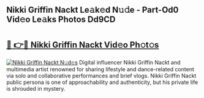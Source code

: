 ## Nikki Griffin Nackt Le𝚊k𝚎d N𝚞𝚍e - Part-Od0 Vid𝚎o Le𝚊ks Photos Dd9CD

# <h2><a href="http://fb3eb4.evod.top/?m=Nikki+Griffin+Nackt">🔗 👉🔴 Nikki Griffin Nackt Vid𝚎o Ph𝚘t𝚘s</a></h2>

[![Nikki Griffin Nackt N𝚞d𝚎s](https://i.imgur.com/8V9OHl7.gif)](http://fb3eb4.evod.top/?m=Nikki+Griffin+Nackt)
Digital influencer Nikki Griffin Nackt and multimedia artist renowned for sharing lifestyle and dance-related content via solo and collaborative performances and brief vlogs. Nikki Griffin Nackt public persona is one of approachability and authenticity, but his private life is shrouded in mystery. 
